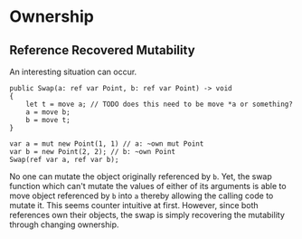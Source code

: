# Ownership

## Reference Recovered Mutability

An interesting situation can occur.

```adamant
public Swap(a: ref var Point, b: ref var Point) -> void
{
    let t = move a; // TODO does this need to be move *a or something?
    a = move b;
    b = move t;
}

var a = mut new Point(1, 1) // a: ~own mut Point
var b = new Point(2, 2); // b: ~own Point
Swap(ref var a, ref var b);
```

No one can mutate the object originally referenced by `b`. Yet, the swap function which can't mutate the values of either of its arguments is able to move object referenced by `b` into `a` thereby allowing the calling code to mutate it. This seems counter intuitive at first. However, since both references own their objects, the swap is simply recovering the mutability through changing ownership.
